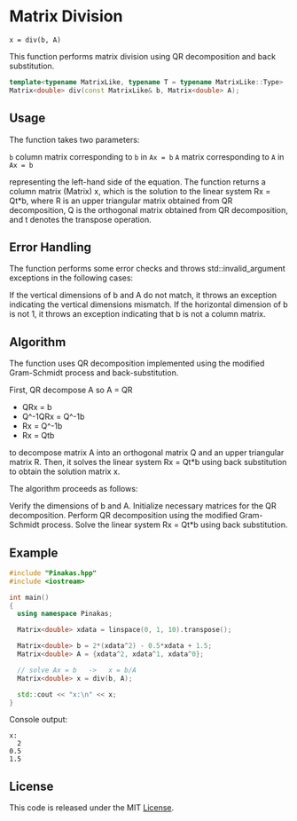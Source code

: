 # Matrix Division
```text
x = div(b, A)
```

This function performs matrix division using QR decomposition and back substitution.

```cpp
template<typename MatrixLike, typename T = typename MatrixLike::Type>
Matrix<double> div(const MatrixLike& b, Matrix<double> A);
```

## Usage

The function takes two parameters:

`b` column matrix corresponding to `b` in `Ax = b`
`A` matrix corresponding to `A` in `Ax = b`


representing the left-hand side of the equation.
The function returns a column matrix (Matrix<double>) x, which is the solution to the linear system Rx = Qt*b, where R is an upper triangular matrix obtained from QR decomposition, Q is the orthogonal matrix obtained from QR decomposition, and t denotes the transpose operation.

## Error Handling
The function performs some error checks and throws std::invalid_argument exceptions in the following cases:

If the vertical dimensions of b and A do not match, it throws an exception indicating the vertical dimensions mismatch.
If the horizontal dimension of b is not 1, it throws an exception indicating that b is not a column matrix.

## Algorithm
The function uses QR decomposition implemented using the modified Gram-Schmidt process and back-substitution.

First, QR decompose A so A = QR
* QRx = b
* Q^-1QRx = Q^-1b
* Rx = Q^-1b
* Rx = Qtb



to decompose matrix A into an orthogonal matrix Q and an upper triangular matrix R. Then, it solves the linear system Rx = Qt*b using back substitution to obtain the solution matrix x.

The algorithm proceeds as follows:

Verify the dimensions of b and A.
Initialize necessary matrices for the QR decomposition.
Perform QR decomposition using the modified Gram-Schmidt process.
Solve the linear system Rx = Qt*b using back substitution.

## Example
```cpp
#include "Pinakas.hpp"
#include <iostream>

int main()
{
  using namespace Pinakas;

  Matrix<double> xdata = linspace(0, 1, 10).transpose();

  Matrix<double> b = 2*(xdata^2) - 0.5*xdata + 1.5;
  Matrix<double> A = {xdata^2, xdata^1, xdata^0};

  // solve Ax = b   ->   x = b/A
  Matrix<double> x = div(b, A);

  std::cout << "x:\n" << x;
}
```
Console output:

```text
x:
  2
0.5
1.5
```


## License
This code is released under the MIT [License](../LICENSE).